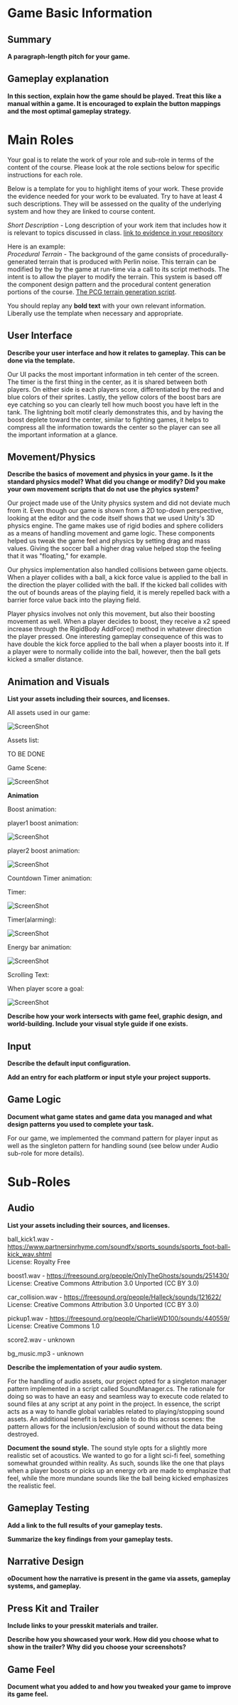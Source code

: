 # Game Basic Information #

## Summary ##

**A paragraph-length pitch for your game.**

## Gameplay explanation ##

**In this section, explain how the game should be played. Treat this like a manual within a game. It is encouraged to explain the button mappings and the most optimal gameplay strategy.**




# Main Roles #

Your goal is to relate the work of your role and sub-role in terms of the content of the course. Please look at the role sections below for specific instructions for each role.

Below is a template for you to highlight items of your work. These provide the evidence needed for your work to be evaluated. Try to have at least 4 such descriptions. They will be assessed on the quality of the underlying system and how they are linked to course content. 

*Short Description* - Long description of your work item that includes how it is relevant to topics discussed in class. [link to evidence in your repository](https://github.com/dr-jam/ECS189L/edit/project-description/ProjectDocumentTemplate.md)

Here is an example:  
*Procedural Terrain* - The background of the game consists of procedurally-generated terrain that is produced with Perlin noise. This terrain can be modified by the by the game at run-time via a call to its script methods. The intent is to allow the player to modify the terrain. This system is based off the component design pattern and the procedural content generation portions of the course. [The PCG terrain generation script](https://github.com/dr-jam/CameraControlExercise/blob/513b927e87fc686fe627bf7d4ff6ff841cf34e9f/Obscura/Assets/Scripts/TerrainGenerator.cs#L6).

You should replay any **bold text** with your own relevant information. Liberally use the template when necessary and appropriate.

## User Interface

**Describe your user interface and how it relates to gameplay. This can be done via the template.**

Our UI packs the most important information in teh center of the screen. The timer is the first thing in the center, as it is shared between both players. On either side is each players score, differentiated by the red and blue colors of their sprites. Lastly, the
yellow colors of the boost bars are eye catching so you can clearly tell how much boost you have left in the tank. The lightning bolt
motif clearly demonstrates this, and by having the boost deplete toward the center, similar to fighting games, it helps to compress
all the information towards the center so the player can see all the important information at a glance.

## Movement/Physics

**Describe the basics of movement and physics in your game. Is it the standard physics model? What did you change or modify? Did you make your own movement scripts that do not use the phyics system?**

Our project made use of the Unity physics system and did not deviate much from it. Even though our game is shown from a 2D top-down perspective, looking at the editor and the code itself shows that we used Unity's 3D physics engine. The game makes use of
rigid bodies and sphere colliders as a means of handling movement and game logic. These components helped us tweak the game
feel and physics by setting drag and mass values. Giving the soccer ball a higher drag value helped stop the feeling that
it was "floating," for example.

Our physics implementation also handled collisions between game objects. When a player collides with a ball, a kick force value is applied to the ball in the direction the player collided with the ball. If the kicked ball collides with the out of bounds areas of the playing field, it is merely repelled back with a barrier force value back into the playing field. 

Player physics involves not only this movement, but also their boosting movement as well. When a player decides to boost,
they receive a x2 speed increase through the RigidBody AddForce() method in whatever direction the player pressed. One
interesting gameplay consequence of this was to have double the kick force applied to the ball when a player boosts into it.
If a player were to normally collide into the ball, however, then the ball gets kicked a smaller distance.

## Animation and Visuals

**List your assets including their sources, and licenses.**

All assets used in our game:

![ScreenShot](Screenshots/assets.PNG)

Assets list:

TO BE DONE


Game Scene:

![ScreenShot](Screenshots/game_scene.PNG)


**Animation**

Boost animation:

player1 boost animation:

![ScreenShot](Screenshots/boost_1.PNG)

player2 boost animation:

![ScreenShot](Screenshots/boost_2.PNG)


Countdown Timer animation:

Timer:

![ScreenShot](Screenshots/timer.PNG)

Timer(alarming):

![ScreenShot](Screenshots/timer(alarm).PNG)


Energy bar animation:

![ScreenShot](Screenshots/energy_bar.PNG)


Scrolling Text:

When player score a goal:

![ScreenShot](Screenshots/score_a_goal.PNG)



**Describe how your work intersects with game feel, graphic design, and world-building. Include your visual style guide if one exists.**



## Input

**Describe the default input configuration.**

**Add an entry for each platform or input style your project supports.**

## Game Logic

**Document what game states and game data you managed and what design patterns you used to complete your task.**

For our game, we implemented the command pattern for player input as well as the singleton pattern for handling sound
(see below under Audio sub-role for more details).

# Sub-Roles

## Audio

**List your assets including their sources, and licenses.**

ball_kick1.wav - https://www.partnersinrhyme.com/soundfx/sports_sounds/sports_foot-ball-kick_wav.shtml  
License: Royalty Free

boost1.wav - https://freesound.org/people/OnlyTheGhosts/sounds/251430/  
License: Creative Commons Attribution 3.0 Unported (CC BY 3.0) 

car_collision.wav - https://freesound.org/people/Halleck/sounds/121622/  
License: Creative Commons Attribution 3.0 Unported (CC BY 3.0)

pickup1.wav - https://freesound.org/people/CharlieWD100/sounds/440559/  
License: Creative Commons 1.0

score2.wav - unknown

bg_music.mp3 - unknown

**Describe the implementation of your audio system.**

For the handling of audio assets, our project opted for a singleton manager pattern implemented in a script called SoundManager.cs. The rationale for doing so was to have an easy and seamless way to execute code related to sound files at any script at any point in the project. In essence, the script acts as a way to handle global variables related to playing/stopping sound assets. An additional benefit is being able to do this across scenes: the pattern allows for the inclusion/exclusion of sound without the data being destroyed.

**Document the sound style.** 
The sound style opts for a slightly more realistic set of acoustics. We wanted to go for a light sci-fi feel, something
somewhat grounded within reality. As such, sounds like the one that plays when a player boosts or picks up an energy orb
are made to emphasize that feel, while the more mundane sounds like the ball being kicked emphasizes the realistic feel.

## Gameplay Testing

**Add a link to the full results of your gameplay tests.**

**Summarize the key findings from your gameplay tests.**

## Narrative Design

**oDocument how the narrative is present in the game via assets, gameplay systems, and gameplay.** 

## Press Kit and Trailer

**Include links to your presskit materials and trailer.**

**Describe how you showcased your work. How did you choose what to show in the trailer? Why did you choose your screenshots?**



## Game Feel

**Document what you added to and how you tweaked your game to improve its game feel.**

